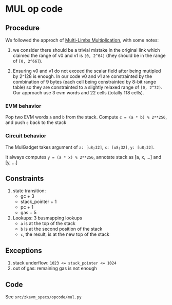 # MUL op code

## Procedure

We followed the approch of [Multi-Limbs Multiplication](https://hackmd.io/HL0QhGUeQoSgIBt2el6fHA), with some notes:

1. we consider there should be a trivial mistake in the original link which claimed the range of v0 and v1 is `[0, 2^64]` (they should be in the range of `[0, 2^66]`).

2. Ensuring v0 and v1 do not exceed the scalar field after being mutipled by 2^128 is enough. In our code v0 and v1 are constrainted by the combination of 9 bytes (each cell being constrainted by 8-bit range table) so they are constrainted to a slightly relaxed range of `[0, 2^72)`. Our approach use 3 evm words and 22 cells (totally 118 cells).

### EVM behavior

Pop two EVM words `a` and `b` from the stack. Compute `c = (a * b) % 2**256`, and push `c` back to the stack

### Circuit behavior

The MulGadget takes argument of `a: [u8;32]`, `x: [u8;32]`, `y: [u8;32]`.

It always computes `y = (a * x) % 2**256`, annotate stack as \[a, x, ...\] and \[y, ...\]

## Constraints

1. state transition:
   - gc + 3
   - stack_pointer + 1
   - pc + 1
   - gas + 5
2. Lookups: 3 busmapping lookups
   - `a` is at the top of the stack
   - `b` is at the second position of the stack
   - `c`, the result, is at the new top of the stack

## Exceptions

1. stack underflow: `1023 <= stack_pointer <= 1024`
2. out of gas: remaining gas is not enough

## Code

See `src/zkevm_specs/opcode/mul.py`
